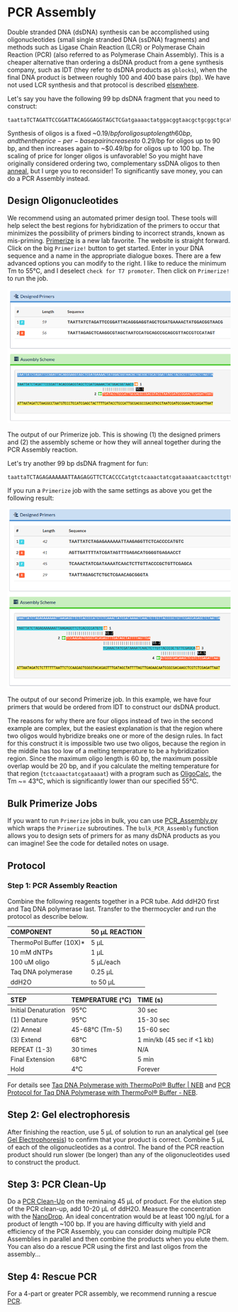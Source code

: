 # PCR Assembly

Double stranded DNA \(dsDNA\) synthesis can be accomplished using oligonucleotides \(small single stranded DNA \(ssDNA\) fragments\) and methods such as Ligase Chain Reaction \(LCR\) or Polymerase Chain Reaction \(PCR\) \(also referred to as Polymerase Chain Assembly\). This is a cheaper alternative than ordering a dsDNA product from a gene synthesis company, such as IDT \(they refer to dsDNA products as `gblocks`\), when the final DNA product is between roughly 100 and 400 base pairs \(bp\). We have not used LCR synthesis and that protocol is described [elsewhere](https://openwetware.org/wiki/DNA_Synthesis_from_Oligos).

Let's say you have the following 99 bp dsDNA fragment that you need to construct:

```text
taattaTCTAGATTCCGGATTACAGGGAGGTAGCTCGatgaaaactatggacggtaacgctgcggctgcatggattagctacgccttGAGCTCtaatta
```

Synthesis of oligos is a fixed ~$0.19/bp for oligos up to length 60 bp, and then the price-per-base pair increases to ~$0.29/bp for oligos up to 90 bp, and then increases again to ~$0.49/bp for oligos up to 100 bp. The scaling of price for longer oligos is unfavorable! So you might have originally considered ordering two, complementary ssDNA oligos to then [anneal](anneal-oligos.md), but I urge you to reconsider! To significantly save money, you can do a PCR Assembly instead.

## Design Oligonucleotides

We recommend using an automated primer design tool. These tools will help select the best regions for hybridization of the primers to occur that minimizes the possibility of primers binding to incorrect strands, known as mis-priming. [Primerize](https://primerize.stanford.edu/) is a new lab favorite. The website is straight forward. Click on the big `Primerize!` button to get started. Enter in your DNA sequence and a name in the appropriate dialogue boxes. There are a few advanced options you can modify to the right. I like to reduce the minimum Tm to 55°C, and I deselect `check for T7 promoter`. Then click on `Primerize!` to run the job.

[![](../../.gitbook/assets/primerize_output.png)](https://github.com/)

The output of our Primerize job. This is showing \(1\) the designed primers and \(2\) the assembly scheme or how they will anneal together during the PCR Assembly reaction.

Let's try another 99 bp dsDNA fragment for fun:

```text
taattaTCTAGAGAAAAAATTAAGAGGTTCTCACCCCatgtctcaaactatcgataaaatcaactcttgttacccgctgttcgagcaGAGCTCtaatta
```

If you run a `Primerize` job with the same settings as above you get the following result:

[![](../../.gitbook/assets/primerize_output_2.png)](https://github.com/)

The output of our second Primerize job. In this example, we have four primers that would be ordered from IDT to construct our dsDNA product.

The reasons for why there are four oligos instead of two in the second example are complex, but the easiest explanation is that the region where two oligos would hybridize breaks one or more of the design rules. In fact for this construct it is impossible two use two oligos, because the region in the middle has too low of a melting temperature to be a hybridization region. Since the maximum oligo length is 60 bp, the maximum possible overlap would be 20 bp, and if you calculate the melting temperature for that region \(`tctcaaactatcgataaaat`\) with a program such as [OligoCalc](http://biotools.nubic.northwestern.edu/OligoCalc.html), the Tm ~= 43°C, which is significantly lower than our specified 55°C.

## Bulk Primerize Jobs

If you want to run `Primerize` jobs in bulk, you can use [PCR\_Assembly.py](https://github.com/hsalis/Private-Code/blob/master/DNAc/shared/PCR_Assembly.py) which wraps the `Primerize` subroutines. The `bulk_PCR_Assembly` function allows you to design sets of primers for as many dsDNA products as you can imagine! See the code for detailed notes on usage.

## Protocol

### Step 1: PCR Assembly Reaction

Combine the following reagents together in a PCR tube. Add ddH2O first and Taq DNA polymerase last. Transfer to the thermocycler and run the protocol as describe below.

| COMPONENT | 50 µL REACTION |
| :--- | :--- |
| ThermoPol Buffer \(10X\)\* | 5 µL |
| 10 mM dNTPs | 1 µL |
| 100 uM oligo | 5 µL/each |
| Taq DNA polymerase | 0.25 µL |
| ddH2O | to 50 µL |

| STEP | TEMPERATURE \(°C\) | TIME \(s\) |
| :--- | :--- | :--- |
| Initial Denaturation | 95°C | 30 sec |
| \(1\) Denature | 95°C | 15-30 sec |
| \(2\) Anneal | 45-68°C \(Tm-5\) | 15-60 sec |
| \(3\) Extend | 68°C | 1 min/kb \(45 sec if &lt;1 kb\) |
| REPEAT \(1-3\) | 30 times | N/A |
| Final Extension | 68°C | 5 min |
| Hold | 4°C | Forever |

For details see [Taq DNA Polymerase with ThermoPol® Buffer \| NEB](https://www.neb.com/products/m0267-taq-dna-polymerase-with-thermopol-buffer) and [PCR Protocol for Taq DNA Polymerase with ThermoPol® Buffer - NEB](https://www.neb.com/protocols/1/01/01/taq-dna-polymerase-with-thermopol-buffer-m0267).

## Step 2: Gel electrophoresis

After finishing the reaction, use 5 µL of solution to run an analytical gel \(see [Gel Electrophoresis](https://github.com/reisalex/salis-lab-protocol-book/tree/453898c9360786eef221e6fffd8409c03a547e50/10_Test/gel_electro.md)\) to confirm that your product is correct. Combine 5 µL of each of the oligonucleotides as a control. The band of the PCR reaction product should run slower \(be longer\) than any of the oligonucleotides used to construct the product.

## Step 3: PCR Clean-Up

Do a [PCR Clean-Up](pcr-cleanup.md) on the reminaing 45 µL of product. For the elution step of the PCR clean-up, add 10-20 µL of ddH2O. Measure the concentration with the [NanoDrop](https://github.com/reisalex/salis-lab-protocol-book/tree/453898c9360786eef221e6fffd8409c03a547e50/13_Lab_Equipment/nanodrop.md). An ideal concentration would be at least 100 ng/µL for a product of length ~100 bp. If you are having difficulty with yield and efficiency of the PCR Assembly, you can consider doing multiple PCR Assemblies in parallel and then combine the products when you elute them. You can also do a rescue PCR using the first and last oligos from the assembly...

## Step 4: Rescue PCR

For a 4-part or greater PCR assembly, we recommend running a rescue [PCR](pcr.md).

